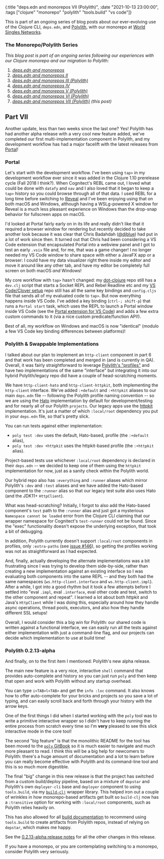 {:title "deps.edn and monorepos VII (Polylith)",
 :date "2021-10-13 23:00:00",
 :tags ["clojure" "monorepo" "polylith" "tools.build" "vs code"]}

This is part of an ongoing series of blog posts about our ever-evolving use of the Clojure CLI,
`deps.edn`, and [Polylith](https://polylith.gitbook.io/), with our monorepo at
[World Singles Networks](https://worldsinglesnetworks.com).<!--more-->

### The Monorepo/Polylith Series

_This blog post is part of an ongoing series following our experiences with our Clojure monorepo and our migration to Polylith:_

1. _[deps.edn and monorepos](https://corfield.org/blog/2021/02/23/deps-edn-monorepo/)_
2. _[deps.edn and monorepos II](https://corfield.org/blog/2021/04/21/deps-edn-monorepo-2/)_
3. _[deps.edn and monorepos III (Polylith)](https://corfield.org/blog/2021/06/06/deps-edn-monorepo-3/)_
4. _[deps.edn and monorepos IV](https://corfield.org/blog/2021/07/21/deps-edn-monorepo-4/)_
5. _[deps.edn and monorepos V (Polylith)](https://corfield.org/blog/2021/08/25/deps-edn-monorepo-5/)_
6. _[deps.edn and monorepos VI (Polylith)](https://corfield.org/blog/2021/10/01/deps-edn-monorepo-6/)_
7. _[deps.edn and monorepos VII (Polylith)](https://corfield.org/blog/2021/10/13/deps-edn-monorepo-7/) (this post)_

## Part VII

Another update, less than two weeks since the last one? Yes! Polylith has had
another alpha release with a very cool new feature added, we've completed our
first multi-implementation component in Polylith, and my development workflow
has had a major facelift with the latest releases from [Portal](https://github.com/djblue/portal)!

### Portal

Let's start with the development workflow. I've been using `tap>` in my development
workflow ever since it was added in the Clojure 1.10 prerelease cycle (Fall 2018 I think?).
When Cognitect's REBL came out, I loved what could be done with `datafy` and `nav`
and I also loved that it began to keep a `tap>` history so you could browse through
all of that data. I used REBL for a long time before switching to
[Reveal](https://github.com/vlaaad/reveal) and I've been enjoying using that on both macOS and Windows,
although having a WSLg-powered X window for Reveal is a much less pleasant experience
on Windows than the drop-snap behavior for fullscreen apps on macOS.

I'd looked at Portal fairly early on in its life and really didn't like that it
required a browser window for rendering but recently decided to take another look
because it was clear that Chris Badahdah ([@djblue](https://twitter.com/djblue_live))
had put in a lot of work since then. It turned out that Chris had been considering
a VS Code extension that encapsulated Portal into a webview panel and I got to test
an early `.vsix` file and, for me, that was a game changer! I no longer needed my
VS Code window to share space with either a JavaFX app or a browser: I could have
my data visualizer right there inside my editor and move it around like any
other tab, and have my editor be completely full screen on both macOS _and_ Windows!

My core workflow with `tap>` hasn't changed:
my [dot-clojure](https://github.com/seancorfield/dot-clojure)
repo still has a `dev.clj` script that starts a Socket REPL and Rebel Readline etc
and my [VS Code/Clover setup](https://github.com/seancorfield/vscode-clover-setup)
repo still has all the same key bindings and `config.cljs` file that sends all of
my evaluated code to `tap>`. But now everything happens inside VS Code. I've added
a key binding (`ctrl-; shift-p`) that runs a `Portal start` task, which uses the
REPL to launch a Portal window inside VS Code (see the
[Portal extension for VS Code](https://marketplace.visualstudio.com/items?itemName=djblue.portal))
and adds a few extra custom commands to it (via a nice custom predicate/function API!).

Best of all, my workflow on Windows and macOS is now "identical" (modulo a few
VS Code key binding differences between platforms)!

### Polylith & Swappable Implementations

I talked about our plan to implement an `http-client` component in part 6 and
that work has been completed and merged in (and is currently in QA). Overall,
it was fairly straightforward to leverage
[Polylith's "profiles"](https://polylith.gitbook.io/poly/workflow/profile)
and have two implementations of the same "interface" but integrating it into
our hybrid Polylith/legacy repo did have a couple of head-scratching moments.

We have `http-client-hato` and `http-client-httpkit`, both implementing the
`http-client` interface. We've added `:+default` and `:+httpkit` aliases to
our main `deps.edn` file -- following the Polylith profile naming convention --
so we are using the [Hato](https://github.com/gnarroway/hato) implementation
by default for development/testing and for nearly all of our Polylith `projects`.
Our legacy apps use the [httpkit](https://http-kit.github.io/client.html)
implementation. It's just a matter of which `:local/root` dependency you put
in your `deps.edn` file, so that's pretty slick.

You can run tests against either implementation:

* `poly test :dev` uses the default, Hato-based, profile (the `:+default` alias),
* `poly test :dev +httpkit` uses the httpkit-based profile (the `:+httpkit` alias).

Project-based tests use whichever `:local/root` dependency is declared in their
`deps.edn` -- we decided to keep one of them using the `httpkit` implementation
for now, just as a sanity check within the Polylith world.

Our hybrid repo also has `:everything` and `:runner` aliases which mirror
Polylith's `:dev` and `:test` aliases and we have added the Hato-based component
to the `:runner` alias so that our legacy test suite also uses Hato (and the
JDK11+ `HttpClient`).

What was head-scratching? Initially, I forgot to also add the Hato-based
component's `test` path to the `:runner` alias and just got a mysterious
`Namespace cannot be loaded` error from the Clojure CLI claiming that our
wrapper namespace for Cognitect's `test-runner` could not be found. Since the
"exec" functionality doesn't expose the underlying exception, that took a bit
of debugging.

In addition, Polylith currently doesn't support `:local/root` components
in profiles, only `:extra-paths` (see [issue #146](https://github.com/polyfy/polylith/issues/146)),
so getting the profiles working was not as straightforward as I had expected.

And, finally, actually developing the alternate implementations was a bit
frustrating since I was trying to develop them side-by-side, rather than
creating a new implementation against an existing interface so I was
evaluating both components into the same REPL -- and they both had the
same namespaces (`ws.http-client.interface` and `ws.http-client.impl`).
After a while, I got into a good rhythm but it took a few attempts before
I settled into "eval `.impl`, eval `.interface`, eval other code and test,
switch to the other component and repeat". I learned a lot about both
httpkit and Java's `HttpClient` while I was doing this, especially around
how they handle async operations, thread pools, executors, and also how
they handle different SSL setups!

Overall, I would consider this a big win for Polylith: our shared code
is written against a functional interface, we can easily run all the
tests against either implementation with just a command-line flag, and
our projects can decide which implementation to use at build time!

### Polylith 0.2.13-alpha

And finally, on to the first item I mentioned: Polylith's new alpha release.

The main new feature is a very nice, interactive `shell` command that
provides auto-complete and history so you can just run `poly` and then
keep that open and work with Polylith without any startup overhead.

You can type `i<TAB>l<TAB>` and get the `info :loc` command. It also knows
how to offer auto-complete for your bricks and projects so you save a lot
of typing, and can easily scroll back and forth through your history
with the arrow keys.

One of the first things I did when I started working with the `poly` tool
was to write a primitive interactive wrapper so I didn't have to keep
running the entire process from scratch every time so I'm **very** pleased
to see this slick interactive mode in the core tool!

The second "big feature" is that the monolithic README for the tool
has been moved to the [`poly` GitBook](https://polylith.gitbook.io/poly)
so it is much easier to navigate and much more pleasant to read. I think
this will be a big help for newcomers to Polylith: there's a huge amount
of documentation and a lot to learn before you can really become effective
with Polylith and its command-line tool and this is so much more digestible.

The final "big" change in this new release is that the project has switched
from a custom build/deploy pipeline, based on a mixture of `depstar` and Polylith's
own `deployer-cli` base and `deployer` component to using `tools.build`,
via my [`build-clj`](https://github.com/seancorfield/build-clj) wrapper library.
This helped iron out a couple of wrinkles in how monorepo-based artifacts
get built so `build-clj` now has a `:transitive` option for working with
`:local/root` components, such as Polylith relies heavily on.

This has also allowed for all [build documentation](https://polylith.gitbook.io/poly/workflow/build)
to recommend using `tools.build` to create artifacts from Polylith repos,
instead of relying on `depstar`, which makes me happy.

See the [0.2.13-alpha release notes](https://github.com/polyfy/polylith/releases/tag/v0.2.13-alpha)
for all the other changes in this release.

If you have a monorepo, or you are contemplating switching to a monorepo,
consider Polylith very seriously.
